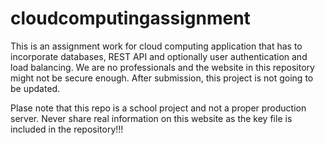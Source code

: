 # cloudcomputingassignment
This is an assignment work for cloud computing application that has to incorporate databases, REST API and optionally user authentication and load balancing. We are no professionals and the website in this repository might not be secure enough. After submission, this project is not going to be updated.

Plase note that this repo is a school project and not a proper production server. Never share real information on this website as the key file is included in the repository!!!